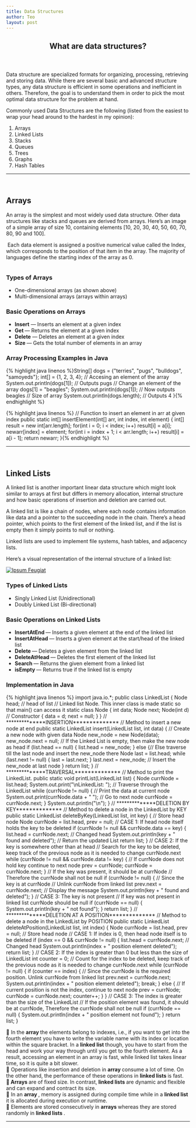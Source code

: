 ```yaml
---
title: Data Structures
author: Teo
layout: post
---
```

<header> <h2> What are data structures? </h2> </header>
<p> Data structure are specialized formats for organizing, processing, retrieving and storing data. While there are several basic and advanced structure types,
any data structure is efficient in some operations and inefficient in others. Therefore, the goal is to understand them in order to pick the most optimal data structure
for the problem at hand.</p>
<p> Commonly used Data Structures are the following (listed from the easiest to wrap your head around to the hardest in my opinion): 

<div class="6u$ 12u$(small)">
			<ol>
				<li>Arrays</li>
				<li>Linked Lists</li>
				<li>Stacks</li>
				<li>Queues</li>
				<li>Trees</li>
        <li>Graphs</li>
        <li>Hash Tables</li>
			</ol>
		</div>

<hr/>

<br>
<h2> Arrays </h2>
<p> An array is the simplest and most widely used data structure. Other data structures like stacks and queues are derived from arrays. Here’s an image of a simple array of size 10, containing elements [10, 20, 30, 40, 50, 60, 70, 80, 90 and 100].

<p><span class="image left"><img src="{{ 'assets/images/arr.png' | relative_url }}" alt="" /></span> Each data element is assigned a positive numerical value called the Index, which corresponds to the position of that item in the array. The majority of languages define the starting index of the array as 0. </p>
<p><span class="image right"><img src="{{ 'assets/images/rsz_dimensionalarr.png' | relative_url }}" alt="" /></span>  

<div class="6u$ 12u$(small)">
		<h3> Types of Arrays </h3>
			<ul>
				<li> One-dimensional arrays (as shown above)</li>
				<li>  Multi-dimensional arrays (arrays within arrays)</li>
			</ul>
		</div>
  </p>

<div class="6u$ 12u$(small)">
	<h3> Basic Operations on Arrays </h3>
			<ul>
				<li> <b>Insert</b> — Inserts an element at a given index</li>
				<li> <b> Get </b>— Returns the element at a given index </li>
				 <li> <b>Delete</b> — Deletes an element at a given index </li>
				  <li><b> Size </b>— Gets the total number of elements in an array </li>
			</ul>
		</div>

<h3> Array Processing Examples in Java </h3>
{% highlight java linenos %}String[] dogs = {"terries", "pugs", "bulldogs", "samoyeds"};
int[] = {1, 2, 3, 4};
// Accesing an element of the array
System.out.println(dogs[1]); // Outputs pugs
// Change an element of the array
dogs[1] = "beagles";
System.out.println(dogs[1]); // Now outputs beagles
// Size of array
System.out.println(dogs.length); // Outputs 4
}{% endhighlight %}

{% highlight java linenos %}
// Function to insert an element in arr at given index 
public static int[] insertElement(int[] arr, int index, int element) {
    int[] result = new int[arr.length];
    for(int i = 0; i < index; i++)
        result[i] = a[i];
    newarr[index] = element;
    for(int i = index + 1; i < arr.length; i++)
        result[i] = a[i - 1];
    return newarr;
}{% endhighlight %}
<hr/>

<br>
<h2> Linked Lists</h2>
<p> A linked list is another important linear data structure which might look similar to arrays at first but differs in memory allocation, internal structure and how basic operations of insertion and deletion are carried out.

A linked list is like a chain of nodes, where each node contains information like data and a pointer to the succeeding node in the chain. There’s a head pointer, which points to the first element of the linked list, and if the list is empty then it simply points to null or nothing.

Linked lists are used to implement file systems, hash tables, and adjacency lists.

<p> Here’s a visual representation of the internal structure of a linked list:  <div class="item">
        <a href="#" class="image fit"><img src="{{ 'assets/images/linked.png' | relative_url }}" alt="Ipsum Feugiat" /></a>
      </div>  </p>

<div class="6u$ 12u$(small)">
		<h3> Types of Linked Lists </h3>
			<ul>
				<li> Singly Linked List (Unidirectional)</li>
				<li>  Doubly Linked List (Bi-directional)</li>
			</ul>
		</div>
		
<div class="6u$ 12u$(small)">
	<h3> Basic Operations on Linked Lists </h3>
			<ul>
				<li> <b> InsertAtEnd </b> — Inserts a given element at the end of the linked list </li>
				<li> <b> InsertAtHead </b> — Inserts a given element at the start/head of the linked list </li>
				<li> <b> Delete </b> — Deletes a given element from the linked list </li>
				<li> <b> DeleteAtHead </b> — Deletes the first element of the linked list </li>
				<li> <b> Search </b> — Returns the given element from a linked list </li>
				<li> <b> isEmpty </b> — Returns true if the linked list is empty</li>
			</ul>
		</div>		    

<h3> Implementation in Java </h3>
{% highlight java linenos %}
import java.io.*; 
public class LinkedList { 
    Node head; // head of list 
    // Linked list Node. This inner class is made static so that main() can access it 
    static class Node { 
        int data; 
        Node next; 
        Node(int d) // Constructor 
        { 
            data = d; 
            next = null; 
        } 
    } 
    // **************INSERTION************** 
    // Method to insert a new node at end
    public static LinkedList insert(LinkedList list, int data) 
    { 
        // Create a new node with given data 
        Node new_node = new Node(data); 
        new_node.next = null; 
        // If the Linked List is empty, then make the new node as head 
        if (list.head == null) { 
            list.head = new_node; 
        } 
        else {// Else traverse till the last node and insert the new_node there 
            Node last = list.head; 
            while (last.next != null) { 
                last = last.next; 
            } 
            last.next = new_node; // Insert the new_node at last node 
        } 
        return list; 
    } 
    // **************TRAVERSAL************** 
    // Method to print the LinkedList. 
    public static void printList(LinkedList list) { 
        Node currNode = list.head; 
        System.out.print("\nLinkedList: "); 
        // Traverse through the LinkedList 
        while (currNode != null) { 
            // Print the data at current node 
            System.out.print(currNode.data + " "); 
            // Go to next node 
            currNode = currNode.next; 
        } 
        System.out.println("\n"); 
    } 
    // **************DELETION BY KEY************** 
    // Method to delete a node in the LinkedList by KEY 
    public static LinkedList deleteByKey(LinkedList list, int key) { 
        // Store head node 
        Node currNode = list.head, prev = null; 
        // CASE 1: If head node itself holds the key to be deleted 
        if (currNode != null && currNode.data == key) { 
            list.head = currNode.next; // Changed head 
            System.out.println(key + " found and deleted"); 
            // Return the updated List 
            return list; 
        } 
        // CASE 2: If the key is somewhere other than at head   
        // Search for the key to be deleted,  keep track of the previous node as it is needed to change currNode.next 
        while (currNode != null && currNode.data != key) { 
            // If currNode does not hold key continue to next node 
            prev = currNode; 
            currNode = currNode.next; 
        } 
        // If the key was present, it should be at currNode 
        // Therefore the currNode shall not be null 
        if (currNode != null) { 
            // Since the key is at currNode 
            // Unlink currNode from linked list 
            prev.next = currNode.next; 
            // Display the message 
            System.out.println(key + " found and deleted"); 
        } 
        // CASE 3: The key is not present 
        // If key was not present in linked list currNode should be null 
        if (currNode == null) { 
            System.out.println(key + " not found"); 
        } 
        return list; 
    } 
    // **************DELETION AT A POSITION************** 
    // Method to delete a node in the LinkedList by POSITION 
    public static LinkedList deleteAtPosition(LinkedList list, int index) { 
        Node currNode = list.head, prev = null; // Store head node 
        // CASE 1: If index is 0, then head node itself is to be deleted 
        if (index == 0 && currNode != null) { 
            list.head = currNode.next; // Changed head 
            System.out.println(index + " position element deleted"); 
            return list; 
        } 
        // CASE 2: If the index is greater than 0 but less than the size of LinkedList 
        int counter = 0; 
        // Count for the index to be deleted, keep track of the previous node as it is needed to change currNode.next 
        while (currNode != null) { 
            if (counter == index) { 
                // Since the currNode is the required position. Unlink currNode from linked list 
                prev.next = currNode.next; 
                System.out.println(index + " position element deleted"); 
                break; 
            } 
            else { 
                // If current position is not the index, continue to next node 
                prev = currNode; 
                currNode = currNode.next; 
                counter++; 
            } 
        }    
        // CASE 3: The index is greater than the size of the LinkedList 
        // If the position element was found, it should be at currNode, Therefore the currNode shall not be null 
        if (currNode == null) { 
            System.out.println(index + " position element not found"); 
        } 
        return list; 
    } 

<p> 🧠 In the <b> array </b> the elements belong to indexes, i.e., if you want to get into the fourth element you have to write the variable name with its index or location within the square bracket. In a <b> linked list </b> though, you have to start from the head and work your way through until you get to the fourth element. As a result, accessing an element in an array is fast, while linked list takes linear time, so it is quite a bit slower. 
	<br>
🧠 Operations like insertion and deletion in  <b> array </b> consume a lot of time. On the other hand, the performance of these operations in <b> linked lists </b> is fast.
<br>
🧠<b> Arrays </b> are of fixed size. In contrast,<b> linked lists </b> are dynamic and flexible and can expand and contract its size.
<br>	
🧠 In an  <b> array </b>, memory is assigned during compile time while in a <b> linked list </b>it is allocated during execution or runtime. 
<br>	
🧠 Elements are stored consecutively in  <b> arrays </b> whereas they are stored randomly in <b> linked lists </b>.</p>
<hr/>
<br>


	
<h2> </h2>
<p> </p>

<h2> </h2>
<p> </p>

<h2> </h2>
<p> </p>

<h2> </h2>
<p> </p>

<h2> </h2>
<p> </p>

<h2> </h2>
<p> </p>

<h2> </h2>
<p> </p>

